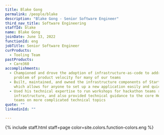 ```yaml
---
title: Blake Gong
permalink: /people/blake
description: "Blake Gong - Senior Software Engineer"
third_nav_title: Software Engineering
staffId: blake
name: Blake Gong
joinDate: June 13, 2022
functionId: eng
jobTitle: Senior Software Engineer
curProducts:
  - Tooling Team
pastProducts:
  - Care360
accomplishments:
  - Championed and drove the adoption of infrastructure-as-code to address the
    problem of product velocity for many of our teams
  - Built, maintained, and owned the infrastructure components of Starter Kit,
    which allows for anyone to set up a new application easily and quickly
  - Used his technical expertise to run workshops for hackathon teams regarding
    infrastructure, and also provided technical guidance to the core HealthTech
    teams on more complicated technical topics
quote: ""
linkedinId: ""

---
```


{% include staff.html staff=page color=site.colors.function-colors.eng %}
